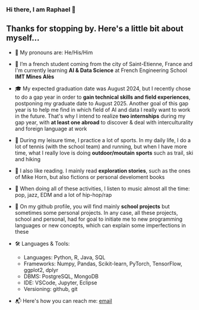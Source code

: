 ### Hi there, I am Raphael 👋

## Thanks for stopping by. Here's a little bit about myself...

- 🤔 My pronouns are: He/His/Him

- 🌱 I’m a french student coming from the city of Saint-Etienne, France and I'm currently learning **AI & Data Science** at French Engineering School **IMT Mines Alès**

- 🎓 My expected graduation date was August 2024, but I recently chose to do a gap year in order to **gain technical skills and field experiences**, postponing my graduate date to August 2025. Another goal of this gap year is to help me find in which field of AI and data I really want to work in the future. That's why I intend to realize **two internships** during my gap year, with **at least one abroad** to discover & deal with interculturality and foreign language at work 

- 🌄 During my leisure time, I practice a lot of sports. In my daily life, I do a lot of tennis (with the school team) and running, but when I have more time, what I really love is doing **outdoor/moutain sports** such as trail, ski and hiking

- 📖 I also like reading. I mainly read **exploration stories**, such as the ones of Mike Horn, but also fictions or personal develoment books

- 🎵 When doing all of these activities, I listen to music almost all the time: pop, jazz, EDM and a lot of hip-hop/rap

- 🎯 On my github profile, you will find mainly **school projects** but sometimes some personal projects. In any case, all these projects, school and personal, had for goal to initiate me to new programming languages or new concepts, which can explain some imperfections in these 

- 🛠️ Languages & Tools:
  - Languages: Python, R, Java, SQL
  - Frameworks: Numpy, Pandas, Scikit-learn, PyTorch, TensorFlow, ggplot2, dplyr
  - DBMS: PostgreSQL, MongoDB
  - IDE: VSCode, Jupyter, Eclipse
  - Versioning: github, git
 
- 📬 Here's how you can reach me: [email](mailto:raphael.seve00@outlook.fr)


<!--
**Rapha2000/Rapha2000** is a ✨ _special_ ✨ repository because its `README.md` (this file) appears on your GitHub profile.

Here are some ideas to get you started:

- 🔭 I’m currently working on ...
- 🌱 I’m currently learning ...
- 👯 I’m looking to collaborate on ...
- 🤔 I’m looking for help with ...
- 💬 Ask me about ...
- 📫 How to reach me: ...
- 😄 Pronouns: ...
- ⚡ Fun fact: ...
-->
